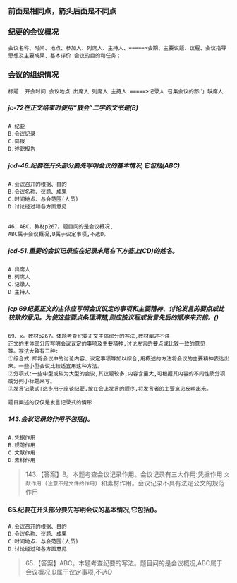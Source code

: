 ### 前面是相同点，箭头后面是不同点
### 纪要的会议概况
    会议名称、时间、地点、参加人、列席人、主持人、=====>会期、主要议题、议程、会议指导思想及主要成果、基本评价 会议的目的和任务；

###  会议的组织情况
    标题  开会时间 会议地点 出席人 列席人 主持人 =====>记录人 召集会议的部门 缺席人

##### jc-72在正文结束时使用“散会”二字的文书是(B)
    A 纪要
    B.会议记录
    C.简报
    D.述职报告

##### jcd-46.纪要在开头部分要先写明会议的基本情况,它包括(ABC)
    A.会议召开的根据、目的
    B.会议名称、议题、成果
    C.时间地点、与会范围(人员)
    D 讨论经过和各方面意见
    
   
    46、ABC。教材p267。题目问的是会议概况,
    ABC属于会议概况,D属于议定事项,不选D。
    
##### jcd-51.重要的会议记录应在记录末尾右下方签上(CD)的姓名。
    A.出席人
    B.列席人
    C.记录人
    D 主持人

##### jcp 69纪要正文的主体应写明会议议定的事项和主要精神、讨论发言的要点或比较致的意见。为使这些要点条理清楚,则应按议程或发言先后的顺序来安排。()
    69、x。教材p267。体题考查纪要正文主体部分的写法,教材阐述不详
    正文的主体部分应写明会议议定的事项及主要精神,讨论发言的要点或比较一致的意见
    等。写法大致有三种:
    ①综合式:即将会议中的讨论内容、议定事项等加以综合,用概述的方法将会议的主要精神表达出来。一些小型会议比较适宜用这种方法。
    ②分项式:一些中型或较为大型的会议,其议题较多,内容含量大,可根据其内容的不同性质分项或分列小标题来写。
    ③发言记录式:这多用于座谈纪要,按在会上发言的顺序,将发言者的主要意见反映出来。
    
    题目阐述的仅仅是发言记录式的情形


##### 143.会议记录的作用不包括()。
    A.凭据作用
    B.规范作用
    C.文献作用
    D.素材作用
>   143.【答案】B。本题考查会议记录作用。会议记录有三大作用:凭据作用
`文献作用`（`注意不是文件的作用`）和素材作用。会议记录不具有法定公文的规范作用


#### 65.纪要在开头部分要先写明会议的基本情况,它包括()。
    A.会议召开的根据、目的
    B.会议名称、议题、成果
    C.时间地点、与会范围(人员)
    D.讨论经过和各方面意见
>   65.【答案】ABC。本题考查纪要的写法。题目问的是会议概况,ABC属于
    会议概况,D属于议定事项,不选D





























    